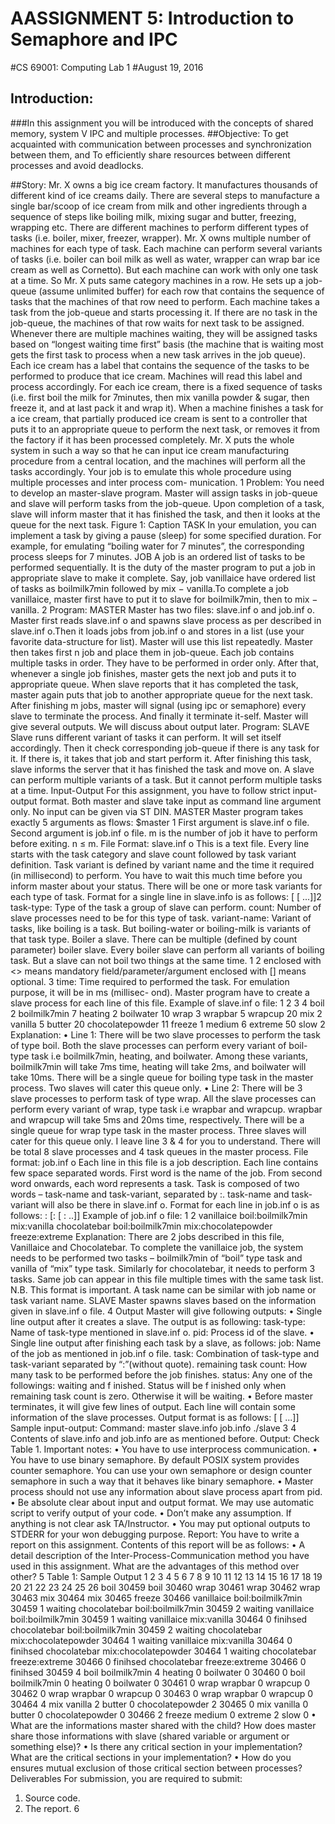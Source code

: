 AASSIGNMENT 5: Introduction to Semaphore and IPC
===========================================================
#CS 69001: Computing Lab 1
#August 19, 2016


Introduction:
--------------
###In this assignment you will be introduced with the concepts of shared memory, system V IPC and multiple processes.
##Objective:
To get acquainted with communication between processes and synchronization between them, and
To efficiently share resources between different processes and avoid deadlocks.

##Story:
Mr. X owns a big ice cream factory. It manufactures thousands of different kind of ice
creams daily. There are several steps to manufacture a single bar/scoop of ice cream from milk
and other ingredients through a sequence of steps like boiling milk, mixing sugar and butter,
freezing, wrapping etc. There are different machines to perform different types of tasks (i.e.
boiler, mixer, freezer, wrapper). Mr. X owns multiple number of machines for each type of task.
Each machine can perform several variants of tasks (i.e. boiler can boil milk as well as water,
wrapper can wrap bar ice cream as well as Cornetto). But each machine can work with only one
task at a time. So Mr. X puts same category machines in a row. He sets up a job-queue (assume
unlimited buffer) for each row that contains the sequence of tasks that the machines of that
row need to perform. Each machine takes a task from the job-queue and starts processing it. If
there are no task in the job-queue, the machines of that row waits for next task to be assigned.
Whenever there are multiple machines waiting, they will be assigned tasks based on “longest
waiting time first” basis (the machine that is waiting most gets the first task to process when
a new task arrives in the job queue). Each ice cream has a label that contains the sequence of
the tasks to be performed to produce that ice cream. Machines will read this label and process
accordingly.
For each ice cream, there is a fixed sequence of tasks (i.e. first boil the milk for 7minutes,
then mix vanilla powder & sugar, then freeze it, and at last pack it and wrap it). When a
machine finishes a task for a ice cream, that partially produced ice cream is sent to a controller
that puts it to an appropriate queue to perform the next task, or removes it from the factory if
it has been processed completely. Mr. X puts the whole system in such a way so that he can
input ice cream manufacturing procedure from a central location, and the machines will perform
all the tasks accordingly.
Your job is to emulate this whole procedure using multiple processes and inter process com-
munication.
1
Problem:
You need to develop an master-slave program. Master will assign tasks in job-queue and
slave will perform tasks from the job-queue. Upon completion of a task, slave will inform master
that it has finished the task, and then it looks at the queue for the next task.
Figure 1: Caption
TASK
In your emulation, you can implement a task by giving a pause (sleep) for some specified
duration. For example, for emulating “boiling water for 7 minutes”, the corresponding process
sleeps for 7 minutes.
JOB
A job is an ordered list of tasks to be performed sequentially. It is the duty of the master
program to put a job in appropriate slave to make it complete. Say, job vanillaice have ordered
list of tasks as boilmilk7min followed by mix − vanilla.To complete a job vanillaice, master
first have to put it to slave for boilmilk7min, then to mix − vanilla.
2
Program: MASTER
Master has two files: slave.inf o and job.inf o. Master first reads slave.inf o and spawns
slave process as per described in slave.inf o.Then it loads jobs from job.inf o and stores in a
list (use your favorite data-structure for list). Master will use this list repeatedly. Master then
takes first n job and place them in job-queue. Each job contains multiple tasks in order. They
have to be performed in order only. After that, whenever a single job finishes, master gets the
next job and puts it to appropriate queue. When slave reports that it has completed the task,
master again puts that job to another appropriate queue for the next task. After finishing m
jobs, master will signal (using ipc or semaphore) every slave to terminate the process. And
finally it terminate it-self. Master will give several outputs. We will discuss about output later.
Program: SLAVE
Slave runs different variant of tasks it can perform. It will set itself accordingly. Then it
check corresponding job-queue if there is any task for it. If there is, it takes that job and start
perform it. After finishing this task, slave informs the server that it has finished the task and
move on. A slave can perform multiple variants of a task. But it cannot perform multiple tasks
at a time.
Input-Output
For this assignment, you have to follow strict input-output format. Both master and slave
take input as command line argument only. No input can be given via ST DIN.
MASTER
Master program takes exactly 5 arguments as flows:
$master <path to slave.inf o file>1 <path to job.inf o file> <path to slave executable>
<n> <m>
First argument is slave.inf o file. Second argument is job.inf o file. m is the number of job it
have to perform before exiting. n ≤ m.
File Format: slave.inf o
This is a text file. Every line starts with the task category and slave count followed by
task variant definition. Task variant is defined by variant name and the time it required (in
millisecond) to perform. You have to wait this much time before you inform master about
your status. There will be one or more task variants for each type of task. Format for a single
line in slave.info is as follows:
<task-type> <count> <variant-name> <time> [<variant-name> <time> [<variant-name>
<time> ...]]2
task-type: Type of the task a group of slave can perform.
count: Number of slave processes need to be for this type of task.
variant-name: Variant of tasks, like boiling is a task. But boiling-water or boiling-milk is
variants of that task type. Boiler a slave. There can be multiple (defined by count parameter)
boiler slave. Every boiler slave can perform all variants of boiling task. But a slave can not boil
two things at the same time.
1
2
enclosed with <> means mandatory field/parameter/argument
enclosed with [] means optional.
3
time: Time required to performed the task. For emulation purpose, it will be in ms (millisec-
ond).
Master program have to create a slave process for each line of this file.
Example of slave.inf o file:
1
2
3
4
boil 2 boilmilk7min 7 heating 2 boilwater 10
wrap 3 wrapbar 5 wrapcup 20
mix 2 vanilla 5 butter 20 chocolatepowder 11
freeze 1 medium 6 extreme 50 slow 2
Explanation:
• Line 1: There will be two slave processes to perform the task of type boil. Both the
slave processes can perform every variant of boil-type task i.e boilmilk7min, heating, and
boilwater. Among these variants, boilmilk7min will take 7ms time, heating will take 2ms,
and boilwater will take 10ms. There will be a single queue for boiling type task in the
master process. Two slaves will cater this queue only.
• Line 2: There will be 3 slave processes to perform task of type wrap. All the slave
processes can perform every variant of wrap, type task i.e wrapbar and wrapcup. wrapbar
and wrapcup will take 5ms and 20ms time, respectively. There will be a single queue for
wrap type task in the master process. Three slaves will cater for this queue only.
I leave line 3 & 4 for you to understand. There will be total 8 slave processes and 4 task queues
in the master process.
File format: job.inf o
Each line in this file is a job description. Each line contains few space separated words.
First word is the name of the job. From second word onwards, each word represents a task.
Task is composed of two words – task-name and task-variant, separated by :. task-name and
task-variant will also be there in slave.inf o. Format for each line in job.inf o is as follows:
<job-name> <task-type>:<variant-name> [<task-type>:<variant-name> [<task-type>
:<variant-name> ..]]
Example of job.inf o file:
1
2
vanillaice boil:boilmilk7min mix:vanilla
chocolatebar boil:boilmilk7min mix:chocolatepowder freeze:extreme
Explanation:
There are 2 jobs described in this file, Vanillaice and Chocolatebar. To complete the vanillaice
job, the system needs to be performed two tasks – boilmilk7min of “boil” type task and vanilla
of “mix” type task. Similarly for chocolatebar, it needs to perform 3 tasks.
Same job can appear in this file multiple times with the same task list.
N.B. This format is important. A task name can be similar with job name or task variant
name.
SLAVE
Master spawns slaves based on the information given in slave.inf o file.
4
Output
Master will give following outputs:
• Single line output after it creates a slave. The output is as following:
<task-type> <pid>
task-type: Name of task-type mentioned in slave.inf o.
pid: Process id of the slave.
• Single line output after finishing each task by a slave, as follows:
<job> <task> <pid> <remaining task count> <status>
job: Name of the job as mentioned in job.inf o file.
task: Combination of task-type and task-variant separated by “:”(without quote).
remaining task count: How many task to be performed before the job finishes.
status: Any one of the followings: waiting and f inished. Status will be f inished only
when remaining task count is zero. Otherwise it will be waiting.
• Before master terminates, it will give few lines of output. Each line will contain some
information of the slave processes. Output format is as follows:
<pid> <total number of task it performed> <task-type> <task-variants1> <number
of task-variant1 it performed> [<task-variants2> <number of task-variant2
it performed> [<task-variants3> <number of task-variant3 it performed> ...]]
Sample input-output:
Command:
master slave.info job.info ./slave 3 4
Contents of slave.info and job.info are as mentioned before.
Output: Check Table 1.
Important notes:
• You have to use interprocess communication.
• You have to use binary semaphore. By default POSIX system provides counter semaphore.
You can use your own semaphore or design counter semaphore in such a way that it behaves
like binary semaphore.
• Master process should not use any information about slave process apart from pid.
• Be absolute clear about input and output format. We may use automatic script to verify
output of your code.
• Don’t make any assumption. If anything is not clear ask TA/Instructor.
• You may put optional outputs to STDERR for your won debugging purpose.
Report:
You have to write a report on this assignment. Contents of this report will be as follows:
• A detail description of the Inter-Process-Communication method you have used in this
assignment. What are the advantages of this method over other?
5
Table 1: Sample Output
1
2
3
4
5
6
7
8
9
10
11
12
13
14
15
16
17
18
19
20
21
22
23
24
25
26
boil 30459
boil 30460
wrap 30461
wrap 30462
wrap 30463
mix 30464
mix 30465
freeze 30466
vanillaice boil:boilmilk7min 30459 1 waiting
chocolatebar boil:boilmilk7min 30459 2 waiting
vanillaice boil:boilmilk7min 30459 1 waiting
vanillaice mix:vanilla 30464 0 finihsed
chocolatebar boil:boilmilk7min 30459 2 waiting
chocolatebar mix:chocolatepowder 30464 1 waiting
vanillaice mix:vanilla 30464 0 finihsed
chocolatebar mix:chocolatepowder 30464 1 waiting
chocolatebar freeze:extreme 30466 0 finihsed
chocolatebar freeze:extreme 30466 0 finihsed
30459 4 boil boilmilk7min 4 heating 0 boilwater 0
30460 0 boil boilmilk7min 0 heating 0 boilwater 0
30461 0 wrap wrapbar 0 wrapcup 0
30462 0 wrap wrapbar 0 wrapcup 0
30463 0 wrap wrapbar 0 wrapcup 0
30464 4 mix vanilla 2 butter 0 chocolatepowder 2
30465 0 mix vanilla 0 butter 0 chocolatepowder 0
30466 2 freeze medium 0 extreme 2 slow 0
• What are the informations master shared with the child? How does master share those
informations with slave (shared variable or argument or something else)?
• Is there any critical section in your implementation? What are the critical sections in your
implementation?
• How do you ensures mutual exclusion of those critical section between processes?
Deliverables
For submission, you are required to submit:
1. Source code.
2. The report.
6
